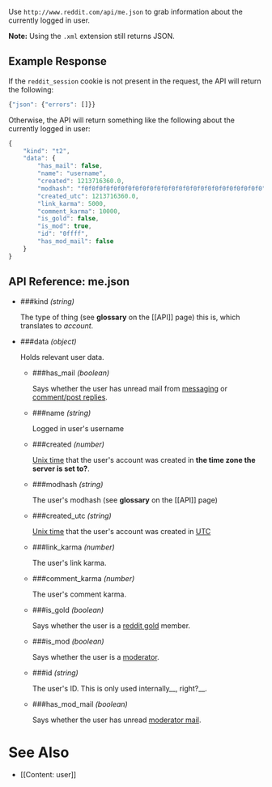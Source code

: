 Use `http://www.reddit.com/api/me.json` to grab information about the currently logged in user.

**Note:** Using the `.xml` extension still returns JSON.

## Example Response

If the `reddit_session` cookie is not present in the request, the API will return the following:

```javascript
{"json": {"errors": []}}
```

Otherwise, the API will return something like the following about the currently logged in user:

```javascript
{
    "kind": "t2",
    "data": {
        "has_mail": false,
        "name": "username",
        "created": 1213716360.0,
        "modhash": "f0f0f0f0f0f0f0f0f0f0f0f0f0f0f0f0f0f0f0f0f0f0f0f0f0",
        "created_utc": 1213716360.0,
        "link_karma": 5000,
        "comment_karma": 10000,
        "is_gold": false,
        "is_mod": true,
        "id": "0ffff",
        "has_mod_mail": false
    }
}
```

## API Reference: me.json

- ###kind  *(string)*

    The type of thing (see **glossary** on the [[API]] page) this is, which translates to *account*.

- ###data *(object)*

    Holds relevant user data.

    - ###has_mail *(boolean)*

        Says whether the user has unread mail from [messaging](http://www.reddit.com/help/messaging) or [comment/post replies](http://www.reddit.com/help/commenting).

    - ###name *(string)*

        Logged in user's username

    - ###created *(number)*

        [Unix time](http://en.wikipedia.org/wiki/Unix_time) that the user's account was created in __the time zone the server is set to?__.

    - ###modhash *(string)*

        The user's modhash (see **glossary** on the [[API]] page)

    - ###created_utc *(string)*

        [Unix time](http://en.wikipedia.org/wiki/Unix_time) that the user's account was created in [UTC](http://en.wikipedia.org/wiki/Coordinated_Universal_Time)

    - ###link_karma *(number)*

        The user's link karma.

    - ###comment_karma *(number)*

        The user's comment karma.

    - ###is_gold *(boolean)*

        Says whether the user is a [reddit gold](http://www.reddit.com/help/gold) member.

    - ###is_mod *(boolean)*

        Says whether the user is a [moderator](http://www.reddit.com/help/moderation).

    - ###id *(string)*

        The user's ID. This is only used internally__, right?__.

    - ###has_mod_mail *(boolean)*

        Says whether the user has unread [moderator mail](http://www.reddit.com/help/moderation#Whatismoderatormail).

# See Also
* [[Content: user]]